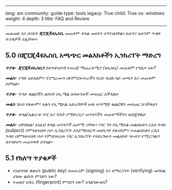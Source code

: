 

---

lang: am
community: guide
type: tools
legacy: True
child: True
os: windows
weight: 4
depth: 3
title: FAQ and Review

---

<a name="5.0"></a>
መሐመድ እና ሰናይት **ጂፒጂ4ዩኤስቢ** መጠቀም ቀላል መሆኑን ተገንዝበዋል። ይሁንና አሁንም ጥቂት ጥያቄዎች አሏቸው።

## 5.0 በጂፒጂ4ዩኤስቢ አጫጭር መልእክቶችን ኢንክሪፕት ማድረግ ##

<div class="background" markdown="1"> 

***ጥያቄ**፦ **ጂፒጂ4ዩኤስቢን** ከተንቀሳቃሽ የመረጃ ማጠራቀሚያ (ዩኤስቢ) መጠቀም የግዴታ ነው?*

***መልስ**፦ የግድ አይደለም። ፕሮግራሙን በኮምፒውተራችን ሃርድ ዲስክ ላይ መጫን እና መጠቀም ይቻላል።*

***ጥያቄ**፦ ጥንድ ቁልፎችን ለስንት የኢሜል አካውንቶች መፍጠር እችላለሁ*

***መልስ** ገደብ የለውም፤ ላሉን የኢሜይል አድራሻዎች ሁሉ ተጣማጅ ቁልፎቹን መፍጠር እንችላለን*

***ጥያቄ**፦ ቀላል/አቋራጭ ኮፒ እና ፔስት የማድረጊያ መንገዶችን መጠቀማችንን ወድጄዋለሁ*

***መልስ**፦ በትክክል፤ እነዚህ ቀላል መንገዶች ጠቃሚ ናቸው። ነገር ግን የኢሜይል መልእክቱን ርእሰ ጉዳይ (subject) የምንጽፍበት ቦታ ኢንክሪፕት እንደማይደረግ መዘንጋት የለብንም። የመልእክቱን ርእሰ ጉዳይ በምንጽፍበት ቦታ የምናሰፍረው ነገር ኢንክሪፕት የተደረገውን መልእክት ጭብጥ የሚያጋልጥ እንዳይሆን መጠንቀቅ ይገባል።*

</div>

<a name="5.1"></a>
## 5.1 የክለሣ ጥያቄዎች ##

- የአደባባይ ቁልፍን (public key) በመፈረም (signing) እና በማረጋገጥ (verifying) መካከል ያለው ልዩነት ምንድን ነው?
- የመለያ አሻራ (fingerprint) ምንድን ነው? አገልግሎቱስ?


